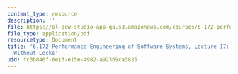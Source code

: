 ```yaml
---
content_type: resource
description: ''
file: https://ol-ocw-studio-app-qa.s3.amazonaws.com/courses/6-172-performance-engineering-of-software-systems-fall-2018/fc3b846f6e13e15e4982a92369ca3825_MIT6_172F18_lec17.pdf
file_type: application/pdf
resourcetype: Document
title: '6.172 Performance Engineering of Software Systems, Lecture 17: Synchronization
  Without Locks'
uid: fc3b846f-6e13-e15e-4982-a92369ca3825
---
```

